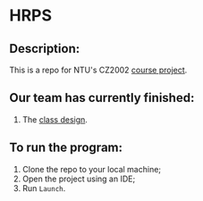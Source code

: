 # HRPS

## Description:
This is a repo for NTU's CZ2002 [course project](https://drive.google.com/drive/u/0/folders/13k1dcmb1bUB29124U5OBHdeN4eAQ3zJQ).

## Our team has currently finished:
1. The [class design](https://docs.google.com/document/d/1biCLX6wNOnNF-MwwrFtYCwEk_KoRikawqGpds1F1W64/edit#).



## To run the program:
1. Clone the repo to your local machine;
2. Open the project using an IDE;
3. Run `Launch`.
